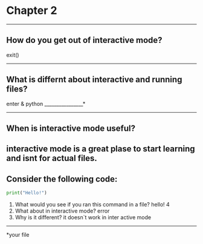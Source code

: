 # Chapter 2

---

## How do you get out of interactive mode?

exit()

---

## What is differnt about interactive and running files?

enter & python ________________*

---

## When is interactive mode useful?
interactive mode is a great plase to start learning and isnt for actual files.
---

## Consider the following code:

```python
print("Hello!")
```

1. What would you see if you ran this command in a file?
hello!
4
2. What about in interactive mode?
error
3. Why is it different?
it doesn`t work in inter active mode


---



















*your file
